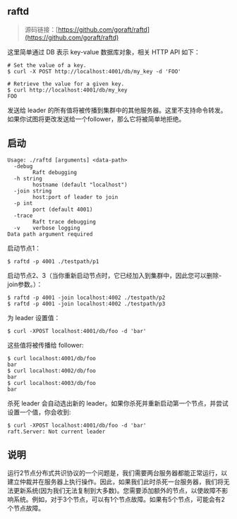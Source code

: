 ## raftd
> 源码链接：[https://github.com/goraft/raftd](https://github.com/goraft/raftd)

这里简单通过 DB 表示 key-value 数据库对象，相关 HTTP API 如下：

```shell
# Set the value of a key.
$ curl -X POST http://localhost:4001/db/my_key -d 'FOO'
```

```shell
# Retrieve the value for a given key.
$ curl http://localhost:4001/db/my_key
FOO
```

发送给 leader 的所有值将被传播到集群中的其他服务器。这里不支持命令转发。如果你试图将更改发送给一个follower，那么它将被简单地拒绝。


## 启动
```shell
Usage: ./raftd [arguments] <data-path> 
  -debug
        Raft debugging
  -h string
        hostname (default "localhost")
  -join string
        host:port of leader to join
  -p int
        port (default 4001)
  -trace
        Raft trace debugging
  -v    verbose logging
Data path argument required
```

启动节点1：
```shell
$ raftd -p 4001 ./testpath/p1
```

启动节点2、3（当你重新启动节点时，它已经加入到集群中，因此您可以删除-join参数。）：
```shell
$ raftd -p 4001 -join localhost:4002 ./testpath/p2
$ raftd -p 4001 -join localhost:4002 ./testpath/p3
```

为 leader 设置值：
```shell
$ curl -XPOST localhost:4001/db/foo -d 'bar'
```

这些值将被传播给 follower:
```shell
$ curl localhost:4001/db/foo
bar
$ curl localhost:4002/db/foo
bar
$ curl localhost:4003/db/foo
bar
```

杀死 leader 会自动选出新的 leader。如果你杀死并重新启动第一个节点，并尝试设置一个值，你会收到:
```shell
$ curl -XPOST localhost:4001/db/foo -d 'bar'
raft.Server: Not current leader
```

## 说明
运行2节点分布式共识协议的一个问题是，我们需要两台服务器都能正常运行，以建立仲裁并在服务器上执行操作。因此，如果我们此时杀死一台服务器，我们将无法更新系统(因为我们无法复制到大多数)。您需要添加额外的节点，以使故障不影响系统。例如，对于3个节点，可以有1个节点故障。如果有5个节点，可能会有2个节点故障。